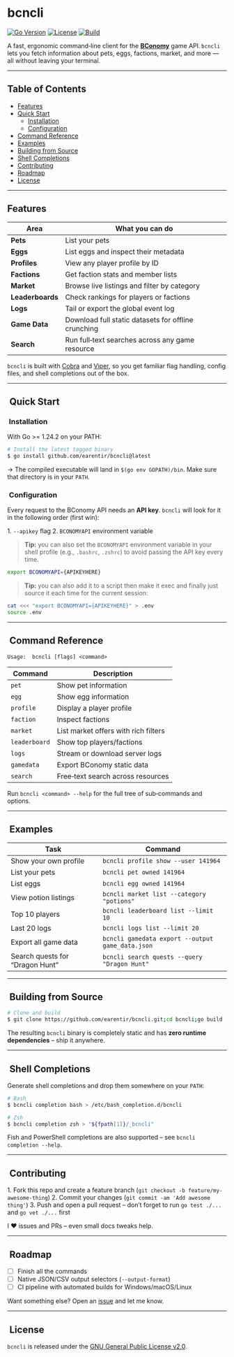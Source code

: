 # **bcncli**

[![Go Version](https://img.shields.io/badge/go-1.24.2-blue?logo=go)](https://go.dev/) [![License](https://img.shields.io/badge/license-GPL--2.0-blue)](LICENSE) [![Build](https://img.shields.io/github/actions/workflow/status/earentir/bcncli/ci.yml?label=CI)](https://github.com/earentir/bcncli/actions)

A fast, ergonomic command‑line client for the **[BConomy](https://bconomy.net)** game API. `bcncli` lets you fetch information about pets, eggs, factions, market, and more — all without leaving your terminal.

---

## Table of Contents

* [Features](#features)
* [Quick Start](#quick-start)
  * [Installation](#installation)
  * [Configuration](#configuration)
* [Command Reference](#command-reference)
* [Examples](#examples)
* [Building from Source](#building-from-source)
* [Shell Completions](#shell-completions)
* [Contributing](#contributing)
* [Roadmap](#roadmap)
* [License](#license)

---

## Features

| Area             | What you can do                                     |
| ---------------- | --------------------------------------------------- |
| **Pets**         | List your pets                                      |
| **Eggs**         | List eggs and inspect their metadata                |
| **Profiles**     | View any player profile by ID                       |
| **Factions**     | Get faction stats and member lists                  |
| **Market**       | Browse live listings and filter by category         |
| **Leaderboards** | Check rankings for players or factions              |
| **Logs**         | Tail or export the global event log                 |
| **Game Data**    | Download full static datasets for offline crunching |
| **Search**       | Run full‑text searches across any game resource     |

`bcncli` is built with [Cobra](https://github.com/spf13/cobra) and [Viper](https://github.com/spf13/viper), so you get familiar flag handling, config files, and shell completions out of the box.

---

##  Quick Start

###  Installation

With Go >= 1.24.2 on your PATH:

```bash
# Install the latest tagged binary
$ go install github.com/earentir/bcncli@latest
```

→ The compiled executable will land in `$(go env GOPATH)/bin`. Make sure that directory is in your `PATH`.

###  Configuration

Every request to the BConomy API needs an **API key**. `bcncli` will look for it in the following order (first win):

1. `--apikey` flag
2. `BCONOMYAPI` environment variable

> **Tip:**  you can also set the `BCONOMYAPI` environment variable in your shell profile (e.g., `.bashrc`, `.zshrc`) to avoid passing the API key every time.

```bash
export BCONOMYAPI={APIKEYHERE}
```

> **Tip:**  you can also add it to a script then make it exec and finally just source it each time for the current session:

```bash
cat <<< "export BCONOMYAPI={APIKEYHERE}" > .env
source .env
```

---

##  Command Reference

```text
Usage:  bcncli [flags] <command>
```

| Command       | Description                          |
| ------------- | ------------------------------------ |
| `pet`         | Show pet information                 |
| `egg`         | Show egg information                 |
| `profile`      | Display a player profile              |
| `faction`     | Inspect factions                     |
| `market`      | List market offers with rich filters  |
| `leaderboard` | Show top players/factions            |
| `logs`        | Stream or download server logs       |
| `gamedata`    | Export BConomy static data           |
| `search`      | Free‑text search across resources    |

Run `bcncli <command> --help` for the full tree of sub‑commands and options.

---

##  Examples

| Task                            | Command                                          |
| ------------------------------- | ------------------------------------------------ |
| Show your own profile            | `bcncli profile show --user 141964`               |
| List your pets                  | `bcncli pet owned 141964`                        |
| List eggs                       | `bcncli egg owned 141964`                        |
| View potion listings            | `bcncli market list --category "potions"`        |
| Top 10 players                  | `bcncli leaderboard list --limit 10`             |
| Last 20 logs                    | `bcncli logs list --limit 20`                    |
| Export all game data            | `bcncli gamedata export --output game_data.json` |
| Search quests for “Dragon Hunt” | `bcncli search quests --query "Dragon Hunt"`     |

---

##  Building from Source

```bash
# Clone and build
$ git clone https://github.com/earentir/bcncli.git;cd bcncli;go build
```

The resulting `bcncli` binary is completely static and has **zero runtime dependencies** – ship it anywhere.

---

##  Shell Completions

Generate shell completions and drop them somewhere on your `PATH`:

```bash
# Bash
$ bcncli completion bash > /etc/bash_completion.d/bcncli

# Zsh
$ bcncli completion zsh > "${fpath[1]}/_bcncli"
```

Fish and PowerShell completions are also supported – see `bcncli completion --help`.

---

##  Contributing

1. Fork this repo and create a feature branch (`git checkout -b feature/my-awesome-thing`)
2. Commit your changes (`git commit -am 'Add awesome thing'`)
3. Push and open a pull request – don’t forget to run `go test ./...` and `go vet ./...` first

I ❤️ issues and PRs – even small docs tweaks help.

---

##  Roadmap

* [ ] Finish all the commands
* [ ] Native JSON/CSV output selectors (`--output-format`)
* [ ] CI pipeline with automated builds for Windows/macOS/Linux

Want something else? Open an [issue](https://github.com/earentir/bcncli/issues) and let me know.

---

##  License

`bcncli` is released under the [GNU General Public License v2.0](LICENSE).
